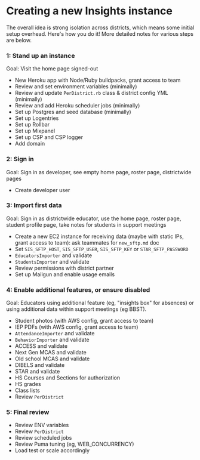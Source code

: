 # Creating a new Insights instance
The overall idea is strong isolation across districts, which means some initial setup overhead.  Here's how you do it!  More detailed notes for various steps are below.

### 1: Stand up an instance
Goal: Visit the home page signed-out

- New Heroku app with Node/Ruby buildpacks, grant access to team
- Review and set environment variables (minimally)
- Review and update `PerDistrict.rb` class & district config YML (minimally)
- Review and add Heroku scheduler jobs (minimally)
- Set up Postgres and seed database (minimally)
- Set up Logentries
- Set up Rollbar
- Set up Mixpanel
- Set up CSP and CSP logger
- Add domain

### 2: Sign in
Goal: Sign in as developer, see empty home page, roster page, districtwide pages
- Create developer user

### 3: Import first data
Goal: Sign in as districtwide educator, use the home page, roster page, student profile page, take notes for students in support meetings
- Create a new EC2 instance for receiving data (maybe with static IPs, grant access to team): ask teammates for `new_sftp.md` doc
- Set `SIS_SFTP_HOST`, `SIS_SFTP_USER`, `SIS_SFTP_KEY` or `STAR_SFTP_PASSWORD`
- `EducatorsImporter` and validate
- `StudentsImporter` and validate
- Review permissions with district partner
- Set up Mailgun and enable usage emails

### 4: Enable additional features, or ensure disabled
Goal: Educators using additional feature (eg, "insights box" for absences) or using additional data within support meetings (eg BBST).
- Student photos (with AWS config, grant access to team)
- IEP PDFs (with AWS config, grant access to team)
- `AttendanceImporter` and validate
- `BehaviorImporter` and validate
- ACCESS and validate
- Next Gen MCAS and validate
- Old school MCAS and validate
- DIBELS and validate
- STAR and validate
- HS Courses and Sections for authorization
- HS grades
- Class lists
- Review `PerDistrict`

### 5: Final review
- Review ENV variables
- Review `PerDistrict`
- Review scheduled jobs
- Review Puma tuning (eg, WEB_CONCURRENCY)
- Load test or scale accordingly


